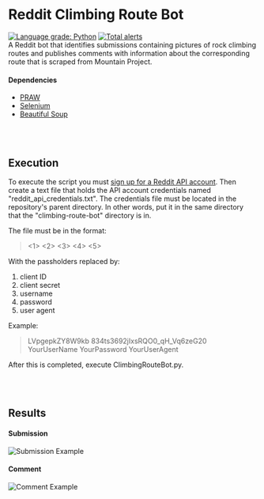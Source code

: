 # Reddit Climbing Route Bot
[![Language grade: Python](https://img.shields.io/lgtm/grade/python/g/sethepeterson/reddit-climbing-route-bot.svg?logo=lgtm&logoWidth=18)](https://lgtm.com/projects/g/sethepeterson/reddit-climbing-route-bot/context:python)
[![Total alerts](https://img.shields.io/lgtm/alerts/g/sethepeterson/reddit-climbing-route-bot.svg?logo=lgtm&logoWidth=18)](https://lgtm.com/projects/g/sethepeterson/reddit-climbing-route-bot/alerts/)
<br>
A Reddit bot that identifies submissions containing pictures of rock climbing routes and publishes comments with information about the corresponding route that is scraped from Mountain Project.


#### Dependencies

- [PRAW](https://github.com/praw-dev/praw "GitHub") </br>
- [Selenium](https://github.com/seleniumbase/SeleniumBase "GitHub") </br>
- [Beautiful Soup](https://www.crummy.com/software/BeautifulSoup/bs4/doc/ "Documentation")



</br></br>
## Execution
To execute the script you must [sign up for a Reddit API account](https://www.reddit.com/prefs/apps "Sign up for Reddit API account.").
Then create a text file that holds the API account credentials named "reddit_api_credentials.txt".
The credentials file must be located in the repository's parent directory. In other words, put it in the same directory that the "climbing-route-bot" directory is in.

The file must be in the format:
> <1> <2> <3> <4> <5>

With the passholders replaced by:
1. client ID
2. client secret
3. username
4. password
5. user agent

Example:

> LVpgepkZY8W9kb 834ts3692jIxsRQO0_qH_Vq6zeG20 YourUserName YourPassword YourUserAgent

After this is completed, execute ClimbingRouteBot.py.



</br></br>
## Results

#### Submission
![Submission Example](https://github.com/sethepeterson/climbing-route-bot/blob/master/media/SubmissionExample.PNG)

#### Comment
![Comment Example](https://github.com/sethepeterson/climbing-route-bot/blob/master/media/CommentExample.PNG)

